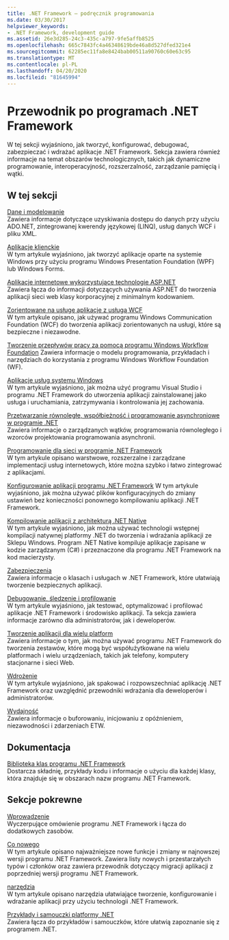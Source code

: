 ```yaml
---
title: .NET Framework — podręcznik programowania
ms.date: 03/30/2017
helpviewer_keywords:
- .NET Framework, development guide
ms.assetid: 26e3d285-24c3-435c-a797-9fe5affb8525
ms.openlocfilehash: 665c7843fc4a46348619bde46a8d527dfed321e4
ms.sourcegitcommit: 62285ec11fa8e8424bab00511a90760c60e63c95
ms.translationtype: MT
ms.contentlocale: pl-PL
ms.lasthandoff: 04/20/2020
ms.locfileid: "81645994"
---
```

# <a name="net-framework-development-guide"></a>Przewodnik po programach .NET Framework

W tej sekcji wyjaśniono, jak tworzyć, konfigurować, debugować, zabezpieczać i wdrażać aplikacje .NET Framework. Sekcja zawiera również informacje na temat obszarów technologicznych, takich jak dynamiczne programowanie, interoperacyjność, rozszerzalność, zarządzanie pamięcią i wątki.  
  
## <a name="in-this-section"></a>W tej sekcji
  
 [Dane i modelowanie](./data/index.md)  
 Zawiera informacje dotyczące uzyskiwania dostępu do danych przy użyciu ADO.NET, zintegrowanej kwerendy językowej (LINQ), usług danych WCF i pliku XML.  
  
 [Aplikacje klienckie](develop-client-apps.md)  
 W tym artykule wyjaśniono, jak tworzyć aplikacje oparte na systemie Windows przy użyciu programu Windows Presentation Foundation (WPF) lub Windows Forms.  
  
 [Aplikacje internetowe wykorzystujące technologie ASP.NET](develop-web-apps-with-aspnet.md)  
 Zawiera łącza do informacji dotyczących używania ASP.NET do tworzenia aplikacji sieci web klasy korporacyjnej z minimalnym kodowaniem.  
  
 [Zorientowane na usługę aplikacje z usługą WCF](./wcf/index.md)  
 W tym artykule opisano, jak używać programu Windows Communication Foundation (WCF) do tworzenia aplikacji zorientowanych na usługi, które są bezpieczne i niezawodne.  
  
 [Tworzenie przepływów pracy za pomocą programu Windows Workflow Foundation](windows-workflow-foundation/index.md) Zawiera informacje o modelu programowania, przykładach i narzędziach do korzystania z programu Windows Workflow Foundation (WF).  

 [Aplikacje usług systemu Windows](./windows-services/index.md)  
 W tym artykule wyjaśniono, jak można użyć programu Visual Studio i programu .NET Framework do utworzenia aplikacji zainstalowanej jako usługa i uruchamiania, zatrzymywania i kontrolowania jej zachowania.  
  
 [Przetwarzanie równoległe, współbieżność i programowanie asynchroniowe w programie .NET](../standard/parallel-processing-and-concurrency.md)  
 Zawiera informacje o zarządzanych wątków, programowania równoległego i wzorców projektowania programowania asynchronii.  
  
 [Programowanie dla sieci w programie .NET Framework](./network-programming/index.md)  
 W tym artykule opisano warstwowe, rozszerzalne i zarządzane implementacji usług internetowych, które można szybko i łatwo zintegrować z aplikacjami.  
  
 [Konfigurowanie aplikacji programu .NET Framework](configure-apps/index.md) W tym artykule wyjaśniono, jak można używać plików konfiguracyjnych do zmiany ustawień bez konieczności ponownego kompilowaniu aplikacji .NET Framework.  
  
 [Kompilowanie aplikacji z architekturą .NET Native](./net-native/index.md)  
 W tym artykule wyjaśniono, jak można używać technologii wstępnej kompilacji natywnej platformy .NET do tworzenia i wdrażania aplikacji ze Sklepu Windows. Program .NET Native kompiluje aplikacje zapisane w kodzie zarządzanym (C#) i przeznaczone dla programu .NET Framework na kod macierzysty.  
  
 [Zabezpieczenia](../standard/security/index.md)  
 Zawiera informacje o klasach i usługach w .NET Framework, które ułatwiają tworzenie bezpiecznych aplikacji.  
  
 [Debugowanie, śledzenie i profilowanie](./debug-trace-profile/index.md)  
 W tym artykule wyjaśniono, jak testować, optymalizować i profilować aplikacje .NET Framework i środowisko aplikacji. Ta sekcja zawiera informacje zarówno dla administratorów, jak i deweloperów.  
  
 [Tworzenie aplikacji dla wielu platform](../standard/cross-platform/index.md)  
 Zawiera informacje o tym, jak można używać programu .NET Framework do tworzenia zestawów, które mogą być współużytkowane na wielu platformach i wielu urządzeniach, takich jak telefony, komputery stacjonarne i sieci Web.  
  
 [Wdrożenie](./deployment/index.md)  
 W tym artykule wyjaśniono, jak spakować i rozpowszechniać aplikację .NET Framework oraz uwzględnić przewodniki wdrażania dla deweloperów i administratorów.  
  
 [Wydajność](./performance/index.md)  
 Zawiera informacje o buforowaniu, inicjowaniu z opóźnieniem, niezawodności i zdarzeniach ETW.  

## <a name="reference"></a>Dokumentacja  
 [Biblioteka klas programu .NET Framework](/dotnet/api/?view=netframework-4.7)  
 Dostarcza składnię, przykłady kodu i informacje o użyciu dla każdej klasy, która znajduje się w obszarach nazw programu .NET Framework.  
  
## <a name="related-sections"></a>Sekcje pokrewne  
 [Wprowadzenie](./get-started/index.md)  
 Wyczerpujące omówienie programu .NET Framework i łącza do dodatkowych zasobów.  
  
 [Co nowego](./whats-new/index.md)  
 W tym artykule opisano najważniejsze nowe funkcje i zmiany w najnowszej wersji programu .NET Framework. Zawiera listy nowych i przestarzałych typów i członków oraz zawiera przewodnik dotyczący migracji aplikacji z poprzedniej wersji programu .NET Framework.  
  
 [narzędzia](./tools/index.md)  
 W tym artykule opisano narzędzia ułatwiające tworzenie, konfigurowanie i wdrażanie aplikacji przy użyciu technologii .NET Framework.  
  
 [Przykłady i samouczki platformy .NET](../samples-and-tutorials/index.md)  
 Zawiera łącza do przykładów i samouczków, które ułatwią zapoznanie się z programem .NET.
